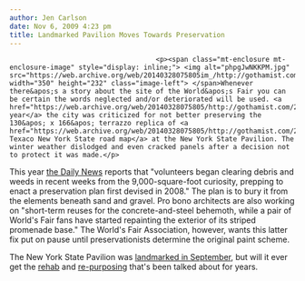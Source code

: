 ```yaml
---
author: Jen Carlson
date: Nov 6, 2009 4:23 pm
title: Landmarked Pavilion Moves Towards Preservation
---
```


	
										<p><span class="mt-enclosure mt-enclosure-image" style="display: inline;"> <img alt="phpgJwNKKPM.jpg" src="https://web.archive.org/web/20140328075805im_/http://gothamist.com/attachments/arts_jen/phpgJwNKKPM.jpg" width="350" height="232" class="image-left"> </span>Whenever there&apos;s a story about the site of the World&apos;s Fair you can be certain the words neglected and/or deteriorated will be used. <a href="https://web.archive.org/web/20140328075805/http://gothamist.com/2009/02/10/worlds_fair_2.php">Last year</a> the city was criticized for not better preserving the 130&apos; x 166&apos; terrazzo replica of <a href="https://web.archive.org/web/20140328075805/http://gothamist.com/2008/01/26/map_of_the_day_133.php">a Texaco New York State road map</a> at the New York State Pavilion. The winter weather dislodged and even cracked panels after a decision not to protect it was made.</p>

<p>This year <a href="https://web.archive.org/web/20140328075805/http://www.nydailynews.com/ny_local/queens/2009/11/06/2009-11-06_pavilion_paint_job_okd_marble_map_gets_protection.html?r=ny_local">the Daily News</a> reports that &quot;volunteers began clearing debris and weeds in recent weeks from the 9,000-square-foot curiosity, prepping to enact a preservation plan first devised in 2008.&quot; The plan is to bury it from the elements beneath sand and gravel. Pro bono architects are also working on &quot;short-term reuses for the concrete-and-steel behemoth, while a pair of World&apos;s Fair fans have started repainting the exterior of its striped promenade base.&quot; The World&apos;s Fair Association, however, wants this latter fix put on pause until preservationists determine the original paint scheme.</p>

<p>The New York State Pavilion was <a href="https://web.archive.org/web/20140328075805/http://gothamist.com/2009/09/16/landmarks.php">landmarked in September</a>, but will it ever get the <a href="https://web.archive.org/web/20140328075805/http://gothamist.com/2006/11/11/pity_the_new_yo.php">rehab</a> and <a href="https://web.archive.org/web/20140328075805/http://gothamist.com/2004/07/08/what_to_do_with_the_1964_worlds_fair_towers_in_queens.php">re-purposing</a> that&apos;s been talked about for years.</p>					
										
									
				